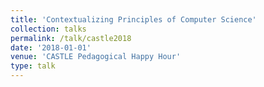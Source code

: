 ```yaml
---
title: 'Contextualizing Principles of Computer Science'
collection: talks
permalink: /talk/castle2018
date: '2018-01-01'
venue: 'CASTLE Pedagogical Happy Hour'
type: talk
---
```


